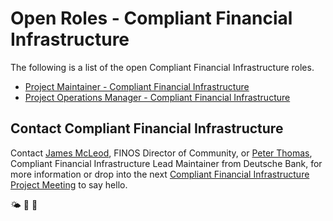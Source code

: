 # Open Roles - Compliant Financial Infrastructure

The following is a list of the open Compliant Financial Infrastructure roles.

* [Project Maintainer - Compliant Financial Infrastructure](cloud-service-certification-project-maintainer.md)
* [Project Operations Manager - Compliant Financial Infrastructure](project-operations-manager.md)

## Contact Compliant Financial Infrastructure

Contact [James McLeod](james@finos.org), FINOS Director of Community, or  [Peter Thomas](peter.thomas@db.com), Compliant Financial Infrastructure Lead Maintainer from Deutsche Bank, for more information or drop into the next [Compliant Financial Infrastructure Project Meeting](https://github.com/finos/cloud-service-certification/issues?q=label%3Ameeting+) to say hello.

🌤 🚀 🤖